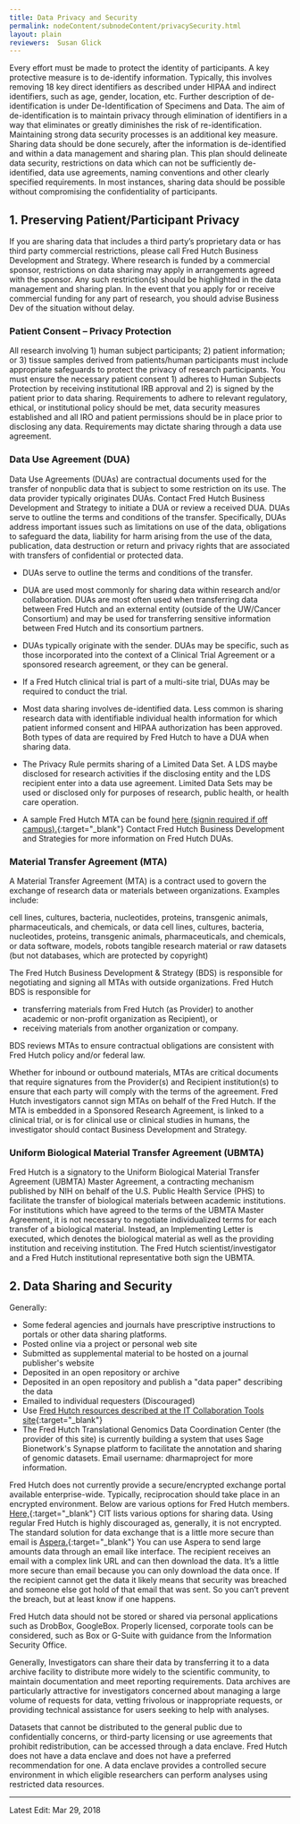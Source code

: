 ```yaml
---
title: Data Privacy and Security
permalink: nodeContent/subnodeContent/privacySecurity.html
layout: plain
reviewers:  Susan Glick
---
```

Every effort must be made to protect the identity of participants.  A key protective measure is to de-identify information.  Typically, this involves removing 18 key direct identifiers as described under HIPAA and indirect identifiers, such as age, gender, location, etc.  Further description of de-identification is under De-Identification of Specimens and Data.  The aim of de-identification is to maintain privacy through elimination of identifiers in a way that eliminates or greatly diminishes the risk of re-identification.  Maintaining strong data security processes is an additional key measure.  Sharing data should be done securely, after the information is de-identified and within a data management and sharing plan.  This plan should delineate data security, restrictions on data which can not be sufficiently de-identified, data use agreements, naming conventions and other clearly specified requirements.  In most instances, sharing data should be possible without compromising the confidentiality of participants.

## 1. Preserving Patient/Participant Privacy
If you are sharing data that includes a third party’s proprietary data or has third party commercial restrictions, please call Fred Hutch Business Development and Strategy.  Where research is funded by a commercial sponsor, restrictions on data sharing may apply in arrangements agreed with the sponsor. Any such restriction(s) should be highlighted in the data management and sharing plan. In the event that you apply for or receive commercial funding for any part of research, you should advise Business Dev of the situation without delay.

### Patient Consent – Privacy Protection
All research involving 1) human subject participants; 2) patient information; or 3) tissue samples derived from patients/human participants must include appropriate safeguards to protect the privacy of research participants.  You must ensure the necessary patient consent 1) adheres to Human Subjects Protection by receiving institutional IRB approval and 2) is signed by the patient prior to data sharing.  Requirements to adhere to relevant regulatory, ethical, or institutional policy should be met, data security measures established and all IRO and patient permissions should be in place prior to disclosing any data.  Requirements may dictate sharing through a data use agreement.  

### Data Use Agreement (DUA)
Data Use Agreements (DUAs) are contractual documents used for the transfer of nonpublic data that is subject to some restriction on its use.  The data provider typically originates DUAs.  Contact Fred Hutch Business Development and Strategy to initiate a DUA or review a received DUA.  DUAs serve to outline the terms and conditions of the transfer. Specifically, DUAs address important issues such as limitations on use of the data, obligations to safeguard the data, liability for harm arising from the use of the data, publication, data destruction or return and privacy rights that are associated with transfers of confidential or protected data.
  - DUAs serve to outline the terms and conditions of the transfer.

  - DUA are used most commonly for sharing data within research and/or collaboration.  DUAs are most often used when transferring data between Fred Hutch and an external entity (outside of the UW/Cancer Consortium) and may be used for transferring sensitive information between Fred Hutch and its consortium partners.  

  - DUAs typically originate with the sender.  DUAs may be specific, such as those incorporated into the context of a Clinical Trial Agreement or a sponsored research agreement, or they can be general.

  - If a Fred Hutch clinical trial is part of a multi-site trial, DUAs may be required to conduct the trial.

  - Most data sharing involves de-identified data. Less common is sharing research data with identifiable individual health information for which patient informed consent and HIPAA authorization has been approved.  Both types of data are required by Fred Hutch to have a DUA when sharing data.

  - The Privacy Rule permits sharing of a Limited Data Set. A  LDS maybe disclosed for research activities if the disclosing entity and the LDS recipient enter into a data use agreement. Limited Data Sets may be used or disclosed only for purposes of research, public health, or health care operation.  

  - A sample Fred Hutch MTA can be found [here (signin required if off campus).](http://www.compass.fhcrc.org/caretweb/requests/caret%20dua%20final%20201405.pdf){:target="_blank"}<!--_-->  Contact Fred Hutch Business Development and Strategies for more information on Fred Hutch DUAs.

### Material Transfer Agreement (MTA)
A Material Transfer Agreement (MTA) is a contract used to govern the exchange of research data or materials between organizations. Examples include:

  cell lines, cultures, bacteria, nucleotides, proteins, transgenic animals, pharmaceuticals, and chemicals, or data cell lines, cultures, bacteria, nucleotides, proteins, transgenic animals, pharmaceuticals, and chemicals, or data software, models, robots tangible research material or raw datasets (but not databases, which are protected by copyright)

The Fred Hutch Business Development & Strategy (BDS) is responsible for negotiating and signing all MTAs with outside organizations.  Fred Hutch BDS is responsible for

  - transferring materials from Fred Hutch (as Provider) to another academic or non-profit organization as Recipient), or
  - receiving materials from another organization or company.

BDS reviews MTAs to ensure contractual obligations are consistent with Fred Hutch policy and/or federal law.  

Whether for inbound or outbound materials, MTAs are critical documents that require signatures from the Provider(s) and Recipient institution(s) to ensure that each party will comply with the terms of the agreement. Fred Hutch investigators cannot sign MTAs on behalf of the Fred Hutch.  If the MTA is embedded in a Sponsored Research Agreement, is linked to a clinical trial, or is for clinical use or clinical studies in humans, the investigator should contact Business Development and Strategy.

### Uniform Biological Material Transfer Agreement (UBMTA)
Fred Hutch is a signatory to the Uniform Biological Material Transfer Agreement (UBMTA) Master Agreement, a contracting mechanism published by NIH on behalf of the U.S. Public Health Service (PHS) to facilitate the transfer of biological materials between academic institutions.  For institutions which have agreed to the terms of the UBMTA Master Agreement, it is not necessary to negotiate individualized terms for each transfer of a biological material.  Instead, an Implementing Letter is executed, which denotes the biological material as well as the providing institution and receiving institution.  The Fred Hutch scientist/investigator and a Fred Hutch institutional representative both sign the UBMTA.


## 2. Data Sharing and Security
Generally:
  - Some federal agencies and journals have prescriptive instructions to portals or other data sharing platforms.
  - Posted online via a project or personal web site
  - Submitted as supplemental material to be hosted on a journal publisher's website
  - Deposited in an open repository or archive
  - Deposited in an open repository and publish a "data paper" describing the data
  - Emailed to individual requesters (Discouraged)
  - Use [Fred Hutch resources described at the IT Collaboration Tools site](https://centernet.fredhutch.org/cn/u/center-it/collaboration-tools.html){:target="_blank"}<!--_-->
  - The Fred Hutch Translational Genomics Data Coordination Center (the provider of this site) is currently building a system that uses Sage Bionetwork's Synapse platform to facilitate the annotation and sharing of genomic datasets.  Email username: dharmaproject for more information.  

Fred Hutch does not currently provide a secure/encrypted exchange portal available enterprise-wide.  Typically, reciprocation should take place in an encrypted environment.  Below are various options for Fred Hutch members.
[Here,](https://centernet.fredhutch.org/cn/u/center-it/collaboration-tools.html){:target="_blank"}<!--_--> CIT lists various options for sharing data.  Using regular Fred Hutch is highly discouraged as, generally, it is not encrypted. The standard solution for data exchange that is a little more secure than email is [Aspera.](https://aspera.fhcrc.org/){:target="_blank"}<!--_--> You can use Aspera to send large amounts data through an email like interface. The recipient receives an email with a complex link URL and can then download the data. It’s a little more secure than email because you can only download the data once. If the recipient cannot get the data it likely means that security was breached and someone else got hold of that email that was sent. So you can’t prevent the breach, but at least know if one happens.

Fred Hutch data should not be stored or shared via personal applications such as DrobBox, GoogleBox. Properly licensed, corporate tools can be considered, such as Box or G-Suite with guidance from the Information Security Office.

Generally, Investigators can share their data by transferring it to a data archive facility to distribute more widely to the scientific community, to maintain documentation and meet reporting requirements. Data archives are particularly attractive for investigators concerned about managing a large volume of requests for data, vetting frivolous or inappropriate requests, or providing technical assistance for users seeking to help with analyses.

Datasets that cannot be distributed to the general public due to confidentially concerns, or third-party licensing or use agreements that prohibit redistribution, can be accessed through a data enclave. Fred Hutch does not have a data enclave and does not have a preferred recommendation for one. A data enclave provides a controlled secure environment in which eligible researchers can perform analyses using restricted data resources.


  ---

  Latest Edit: Mar 29, 2018
